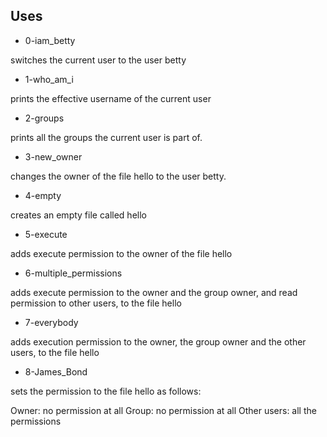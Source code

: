 ## Uses

- 0-iam_betty

switches the current user to the user betty

- 1-who_am_i

prints the effective username of the current user

- 2-groups

prints all the groups the current user is part of.

- 3-new_owner

changes the owner of the file hello to the user betty.

- 4-empty

creates an empty file called hello

- 5-execute

adds execute permission to the owner of the file hello

- 6-multiple_permissions

adds execute permission to the owner and the group owner, and read permission to other users, to the file hello

- 7-everybody

adds execution permission to the owner, the group owner and the other users, to the file hello

- 8-James_Bond

sets the permission to the file hello as follows:

Owner: no permission at all
Group: no permission at all
Other users: all the permissions
